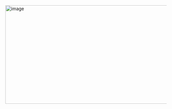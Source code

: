 <img width="994" height="308" alt="image" src="https://github.com/user-attachments/assets/cfd01496-cf00-4a9b-b205-750ece592038" />
